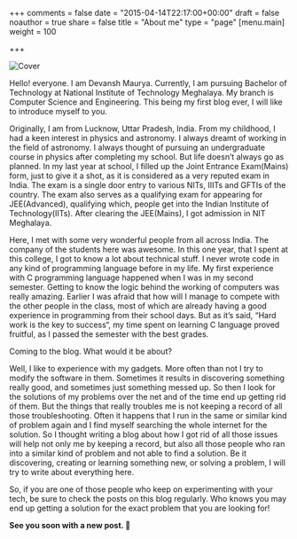 +++
comments = false
date = "2015-04-14T22:17:00+00:00"
draft = false
noauthor = true
share = false
title = "About me"
type = "page"
[menu.main]
weight = 100

+++

![Cover](https://lh3.googleusercontent.com/_AiaoJc-KP7IGvG14DON8H-oGEx7sSbERnkHvm0OlAbZWlEemqg_KhXBpbW37nYaePh9H_2-UndhDdrHmGJlDoBCjibKMZOd_E5Z_YQgBXJuhqhHd1VSL071rxrinQzoahP-6sViQQZUzJT0lubTFY4UqUy0mqKYzqRkMXjl97JHLUpb79qNXbr9_Avt-REKnCNKQzg6bqadq82fkA0Wko7KznxIgXCcRcnjB1VDOMHvOWyPlu_GI4R6Ei_6cPosPNHf5dk1qMTSF2CcuAECsvRX-OY7Iwqw21R_TpdGpK0zn1SbnmltxusFYLNQjiM8FD8UnqajEGUQ-swIo5dtYqYSHXuxVTXNAEOiWtQ53q3hb5WSC0YYZd0p-xkOs6rz8Uj0GvJcdTQ1BpIg3H1hoTiNvvV-NGhU-hd0D1ZEnnWSSpCvnDq6Kuay1iOT-FRNJRB-6AQDaWJVH3tC9K2cdhNjhKD1w_u2FydX_plZYR0OAzHkuwHug3cB9ZxqS009QLNkzLe9Si_b-QBfCZwV7fCwAhl8Znd6ylqyPWFSm4pXajIFu2fdFTyiIMWD1cwMVZ7XhKvSbcxBhOu_MrO4dFPghywKacrf0qQOevQNvxPAQRpCAkblDi6cXwlMN74d2tndPjpxEpABtRWYdfJt8NUZBplQG1q3Euy-mfO7I7IMFV7-18w6UUE=w3584-h1740-no?authuser=0)

Hello! everyone. I am Devansh Maurya. Currently, I am pursuing Bachelor of Technology at National Institute of Technology Meghalaya. My branch is Computer Science and Engineering. This being my first blog ever, I will like to introduce myself to you.


Originally, I am from Lucknow, Uttar Pradesh, India. From my childhood, I had a keen interest in physics and astronomy. I always dreamt of working in the field of astronomy. I always thought of pursuing an undergraduate course in physics after completing my school. But life doesn’t always go as planned. In my last year at school, I filled up the Joint Entrance Exam(Mains) form, just to give it a shot, as it is considered as a very reputed exam in India. The exam is a single door entry to various NITs, IIITs and GFTIs of the country. The exam also serves as a qualifying exam for appearing for JEE(Advanced), qualifying which, people get into the Indian Institute of Technology(IITs). After clearing the JEE(Mains), I got admission in NIT Meghalaya.

Here, I met with some very wonderful people from all across India. The company of the students here was awesome. In this one year, that I spent at this college, I got to know a lot about technical stuff. I never wrote code in any kind of programming language before in my life. My first experience with C programming language happened when I was in my second semester. Getting to know the logic behind the working of computers was really amazing. Earlier I was afraid that how will I manage to compete with the other people in the class, most of which are already having a good experience in programming from their school days. But as it’s said, “Hard work is the key to success“, my time spent on learning C language proved fruitful, as I passed the semester with the best grades.

Coming to the blog. What would it be about?

Well, I like to experience with my gadgets. More often than not I try to modify the software in them. Sometimes it results in discovering something really good, and sometimes just something messed up. So then I look for the solutions of my problems over the net and of the time end up getting rid of them. But the things that really troubles me is not keeping a record of all those troubleshooting. Often it happens that I run in the same or similar kind of problem again and I find myself searching the whole internet for the solution.  So I thought writing a blog about how I got rid of all those issues will help not only me by keeping a record, but also all those people who ran into a similar kind of problem and not able to find a solution. Be it discovering, creating or learning something new, or solving a problem, I will try to write about everything here.

So, if you are one of those people who keep on experimenting with your tech, be sure to check the posts on this blog regularly. Who knows you may end up getting a solution for the exact problem that you are looking for!

**See you soon with a new post. 🙂**